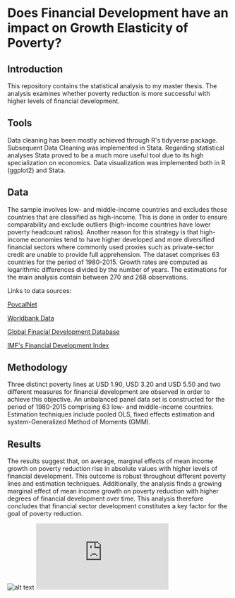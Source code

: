# Does Financial Development have an impact on Growth Elasticity of Poverty?

## Introduction
This repository contains the statistical analysis to my master thesis. The analysis examines whether poverty reduction is more successful with higher levels of financial development.

## Tools
Data cleaning has been mostly achieved through R's tidyverse package. Subsequent Data Cleaning was implemented in Stata.
Regarding statistical analyses Stata proved to be a much more useful tool due to its high specialization on economics. Data visualization was implemented both in R (ggplot2) and Stata.

## Data

The sample involves low- and middle-income countries and excludes those countries that are classified as high-income. This is done in order to ensure comparability and exclude outliers (high-income countries have lower poverty headcount ratios). Another reason for this strategy is that high-income economies tend to have higher developed and more diversified financial sectors where commonly used proxies such as private-sector credit are unable to provide full apprehension. The dataset comprises 63 countries for the period of 1980-2015. Growth rates are computed as logarithmic differences divided by the number of years. The estimations for the main analysis contain between 270 and 268 observations.

Links to data sources:

[PovcalNet](http://iresearch.worldbank.org/PovcalNet/povOnDemand.aspx)

[Worldbank Data](https://data.worldbank.org/)

[Global Finacial Development Database](https://www.worldbank.org/en/publication/gfdr/data/global-financial-development-database)

[IMF's Financial Development Index](http://data.imf.org/?sk=F8032E80-B36C-43B1-AC26-493C5B1CD33B)

## Methodology
Three distinct poverty lines at USD 1.90, USD 3.20 and USD 5.50 and two different measures for financial development are observed in order to achieve this objective. An unbalanced panel data set is constructed for the period of 1980-2015 comprising 63 low- and middle-income countries. Estimation techniques include pooled OLS, fixed effects estimation and system-Generalized Method of Moments (GMM).

## Results
The results suggest that, on average, marginal effects of mean income growth on poverty reduction rise in absolute values with higher levels of financial development. This outcome is robust throughout different poverty lines and estimation techniques. Additionally, the analysis finds a growing marginal effect of mean income growth on poverty reduction with higher degrees of financial development over time. This analysis therefore concludes that financial sector development constitutes a key factor for the goal of poverty reduction.

![alt text](https://github.com/YKonyalicetin/MasterThesis/tree/master/Graphs/190_PC.png "Logo Title Text 1")
![Plot1](https://github.com/YKonyalicetin/MasterThesis/tree/master/Graphs/Graph1.pdf "Logo Title Text 1")

